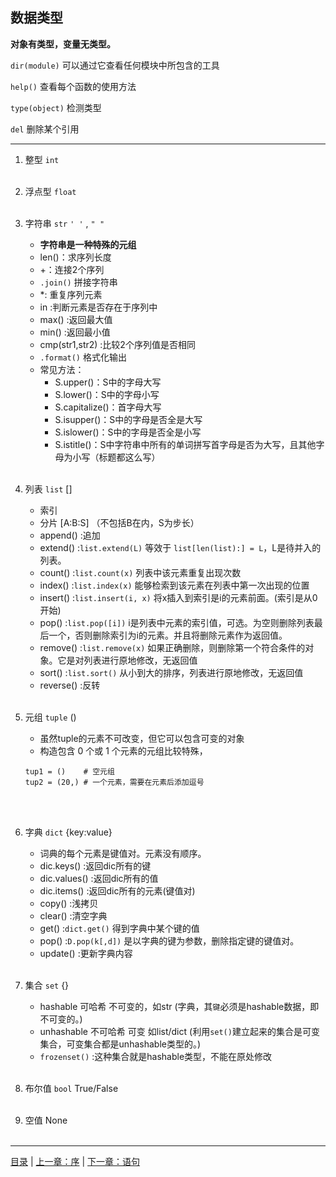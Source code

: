 ## 数据类型


**对象有类型，变量无类型。**

`dir(module)` 可以通过它查看任何模块中所包含的工具

`help()` 查看每个函数的使用方法

`type(object)` 检测类型

`del` 删除某个引用

-----

1. 整型 `int`
<br><br>

2. 浮点型 `float`
<br><br>

3. 字符串 `str` `' '` , `" "`

    * **字符串是一种特殊的元组**
    * len()：求序列长度
    * +：连接2个序列
    * `.join()` 拼接字符串
    * *: 重复序列元素
    * in :判断元素是否存在于序列中
    * max() :返回最大值
    * min() :返回最小值
    * cmp(str1,str2) :比较2个序列值是否相同
    * `.format()` 格式化输出
    * 常见方法：
        * S.upper()：S中的字母大写
        * S.lower()：S中的字母小写
        * S.capitalize()：首字母大写
        * S.isupper()：S中的字母是否全是大写
        * S.islower()：S中的字母是否全是小写
        * S.istitle()：S中字符串中所有的单词拼写首字母是否为大写，且其他字母为小写（标题都这么写）
<br><br>

4. 列表 `list` []
    * 索引
    * 分片 [A:B:S] （不包括B在内，S为步长）
    * append() :追加
    * extend() :`list.extend(L)` 等效于 `list[len(list):] = L`，L是待并入的列表。
    * count() :`list.count(x)` 列表中该元素重复出现次数
    * index() :`list.index(x)` 能够检索到该元素在列表中第一次出现的位置
    * insert() :`list.insert(i, x)` 将x插入到索引是i的元素前面。(索引是从0开始)
    * pop() :`list.pop([i])` i是列表中元素的索引值，可选。为空则删除列表最后一个，否则删除索引为i的元素。并且将删除元素作为返回值。
    * remove() :`list.remove(x)` 如果正确删除，则删除第一个符合条件的对象。它是对列表进行原地修改，无返回值
    * sort() :`list.sort()` 从小到大的排序，列表进行原地修改，无返回值
    * reverse() :反转
<br><br>

5. 元组 `tuple` ()
    * 虽然tuple的元素不可改变，但它可以包含可变的对象
    * 构造包含 0 个或 1 个元素的元组比较特殊，
    ```
    tup1 = ()    # 空元组
    tup2 = (20,) # 一个元素，需要在元素后添加逗号
    ```
<br><br>

6. 字典 `dict` {key:value}
    * 词典的每个元素是键值对。元素没有顺序。
    * dic.keys() :返回dic所有的键
    * dic.values() :返回dic所有的值
    * dic.items() :返回dic所有的元素(键值对)
    * copy() :浅拷贝
    * clear() :清空字典
    * get() :`dict.get()` 得到字典中某个键的值
    * pop() :`D.pop(k[,d])` 是以字典的键为参数，删除指定键的键值对。
    * update() :更新字典内容
<br><br>

7. 集合 `set` {}
    * hashable 可哈希 不可变的，如str (字典，其`键`必须是hashable数据，即不可变的。)
    * unhashable 不可哈希 可变 如list/dict (利用`set()`建立起来的集合是可变集合，可变集合都是unhashable类型的。)
    * `frozenset()` :这种集合就是hashable类型，不能在原处修改
<br><br>

8. 布尔值 `bool` True/False
<br><br>

9. 空值 None
<br><br>

-----

[目录](https://github.com/ykqmain/Learning-Python-with-Git) | [上一章：序](https://github.com/ykqmain/Learning-Python-with-Git/blob/master/text/0.md) | [下一章：语句](https://github.com/ykqmain/Learning-Python-with-Git/blob/master/text/2.md)